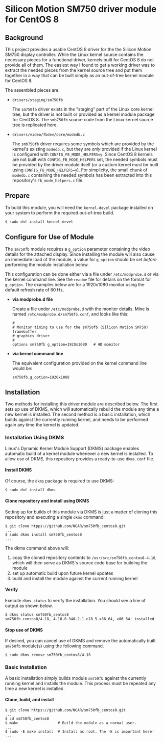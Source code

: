 # Silicon Motion SM750 driver module for CentOS 8

## Background
This project provides a usable CentOS 8 driver for the the Silicon Motion SM750 display controller. While the Linux
kernel source contains the necessary pieces for a functional driver, kernels built for CentOS 8 do not provide all
of them. The easiest way I found to get a working driver was to extract the needed pieces from the kernel source tree
and put them together in a way that can be built simply as an out-of-tree kernel module for CentOS 8.

The assembled pieces are:
* `drivers/staging/sm750fb`

  The `sm750fb` driver exists in the "staging" part of the Linux core kernel tree, but the driver is not built or provided
  as a kernel module package for CentOS 8. The `smb750fb` source code from the Linux kernel source tree is replicated here.
  
* `drivers/video/fbdev/core/modedb.c`

  The `smb750fb` driver requires some symbols which are provided by the kernel's existing `modedb.c`, but they are
  _only_ provided if the Linux kernel is configured with `CONFIG_FB_MODE_HELPERS=y`. Since CentOS 8 kernels are not
  built with `CONFIG_FB_MODE_HELPERS` set, the needed symbols must be provided by the driver module itself (or a custom
  kernel must be built using `CONFIG_FB_MODE_HELPERS=y`). For simplicity, the small chunk of `modedb.c` containing the
  needed symbols has been extracted into this repository's `fb_mode_helpers.c` file.

## Prepare
To build this module, you will need the `kernel-devel` package installed on your system to perform the
required out-of-tree build.

```bash
$ sudo dnf install kernel-devel
```
## Configure for Use of Module
The `sm750fb` module requires a `g_option` parameter containing the video details for the attached
display. Since installing the module will also cause an immediate load of the module, a value for `g_option`
should be set _before_ performing the module installation below.

This configuration can be done either via a file under `/etc/modprobe.d` or via the kernel command line. See
the `readme` file for details on the format for `g_option`. The examples below are for a 1920x1080 monitor
using the default refresh rate of 60 Hz.

 - **via modprobe.d file**
   
   Create a file under `/etc/modprobe.d` with the monitor details. Mine is named `/etc/modprobe.d/sm750fb.conf`,
   and looks like this:
   
   ```
   #
   # Monitor timing to use for the sm750fb (Silicon Motion SM750) framebuffer
   # graphics driver
   #
   options sm750fb g_option=1920x1080	# HD monitor
   ```

 - **via kernel command line**

   The equivalent configuration provided on the kernel command line would be:
   ```
   sm750fb.g_option=1920x1080
   ```

## Installation
Two methods for installing this driver module are described below. The first sets up use of DKMS, which
will automatically rebuild the module any time a new kernel is installed. The second method is a basic
installation, which builds against the currently running kernel, and needs to be performed again any time
the kernel is updated.

### Installation Using DKMS
Linux's Dynamic Kernel Module Support (DKMS) package enables automatic build of a kernel module whenever
a new kernel is installed. To allow use of DKMS, this repository provides a ready-to-use `dkms.conf` file.

#### Install DKMS
Of course, the `dkms` package is required to use DKMS:
```bash
$ sudo dnf install dkms
```
#### Clone repository and install using DKMS
Setting up for builds of this module via DKMS is just a matter of cloning this repository and executing a
single `dkms` command:
```
$ git clone htpps://github.com/NCAR/sm750fb_centos8.git
...
$ sudo dkms install sm750fb_centos8
...
```
The dkms command above will:
 1. copy the cloned repository contents to `/usr/src/sm750fb_centos8-4.18`, which will then serve as DKMS's source code base for building the module
 2. set up automatic build upon future kernel updates
 3. build and install the module against the current running kernel

#### Verify
Execute `dkms status` to verify the installation. You should see a line of output as shown below.
```
$ dkms status sm750fb_centos8
sm750fb_centos8/4.18, 4.18.0-348.2.1.el8_5.x86_64, x86_64: installed
```
#### Stop use of DKMS
If desired, you can cancel use of DKMS and remove the automatically built `sm750fb` module(s) using the following command.
```
$ sudo dkms remove sm750fb_centos8/4.18
```

### Basic Installation
A basic installation simply builds module `sm750fb` against the currently running kernel and
installs the module. This process must be repeated any time a new kernel is installed.

#### Clone, build, and install
```
$ git clone https://github.com/NCAR/sm750fb_centos8.git
...
$ cd sm750fb_centos8
$ make                  # Build the module as a normal user.
...
$ sudo -E make install  # Install as root. The -E is important here!
...
```

